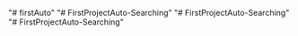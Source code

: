 "# firstAuto" 
"# FirstProjectAuto-Searching" 
"# FirstProjectAuto-Searching" 
"# FirstProjectAuto-Searching" 
